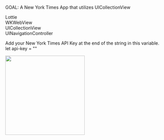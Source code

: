 GOAL:
A New York Times App that utilizes UICollectionView 


Lottie  
WKWebView  
UICollectionView  
UINavigationController  

Add your New York Times API Key at the end of the string in this variable.
let api-key = ""


<img src="nytimes.gif" width="250">
